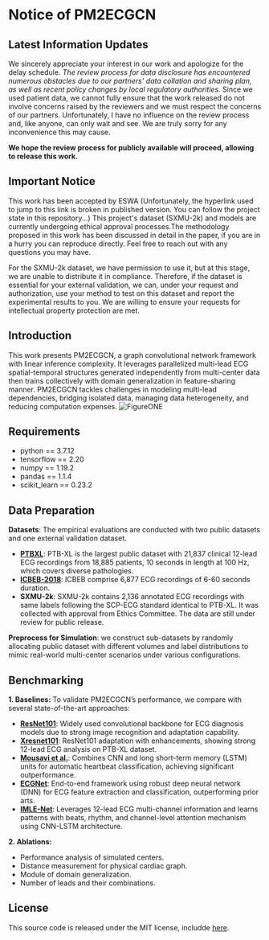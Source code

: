 # Notice of PM2ECGCN

## Latest Information Updates

We sincerely appreciate your interest in our work and apologize for the delay schedule. *The review process for data disclosure has encountered numerous obstacles due to our partners’ data collation and sharing plan, as well as recent policy changes by local regulatory authorities.* Since we used patient data, we cannot fully ensure that the work released do not involve concerns raised by the reviewers and we must respect the concerns of our partners. Unfortunately, I have no influence on the review process and, like anyone, can only wait and see. We are truly sorry for any inconvenience this may cause.

**We hope the review process for publicly available will proceed, allowing to release this work.**

## Important Notice  

This work has been accepted by ESWA (Unfortunately, the hyperlink used to jump to this link is broken in published version. You can follow the project state in this repository...) This project's dataset (SXMU-2k) and models are currently undergoing ethical approval processes.The methodology proposed in this work has been discussed in detail in the paper, if you are in a hurry you can reproduce directly. Feel free to reach out with any questions you may have.

For the SXMU-2k dataset, we have permission to use it, but at this stage, we are unable to distribute it in compliance. Therefore, if the dataset is essential for your external validation, we can, under your request and authorization, use your method to test on this dataset and report the experimental results to you. We are willing to ensure your requests for intellectual property protection are met.

## Introduction

This work presents PM2ECGCN, a graph convolutional network framework with linear inference complexity. It leverages parallelized multi-lead ECG spatial-temporal structures generated independently from multi-center data then trains collectively with domain generalization in feature-sharing manner. PM2ECGCN tackles challenges in modeling multi-lead dependencies, bridging isolated data, managing data heterogeneity, and reducing computation expenses.
![FigureONE](https://image-oss-danielwangow.oss-cn-shanghai.aliyuncs.com/PM2ECGCN_1_ESWA.png)

## Requirements

- python == 3.7.12
- tensorflow == 2.20
- numpy == 1.19.2
- pandas == 1.1.4
- scikit_learn == 0.23.2

## Data Preparation

**Datasets**: The empirical evaluations are conducted with two public datasets and one external validation dataset.

- [**PTBXL**](https://physionet.org/content/ptb-xl/1.0.1/): PTB-XL is the largest public dataset with 21,837 clinical 12-lead ECG recordings from 18,885 patients, 10 seconds in length at 100 Hz, which covers diverse pathologies.
- [**ICBEB-2018**](http://2018.icbeb.org/Challenge.html): ICBEB comprise 6,877 ECG recordings of 6-60 seconds duration.
- **SXMU-2k**: SXMU-2k contains 2,136 annotated ECG recordings with same labels following the SCP-ECG standard identical to PTB-XL. It was collected with approval from Ethics Committee. The data are still under review for public release.

**Preprocess for Simulation**: we construct sub-datasets by randomly allocating public dataset with different volumes and label distributions to mimic real-world multi-center scenarios under various configurations.

## Benchmarking

**1. Baselines:** To validate PM2ECGCN’s performance, we compare with several state-of-the-art approaches:

- [**ResNet101**](https://github.com/helme/ecg_ptbxl_benchmarking): Widely used convolutional backbone for ECG diagnosis models due to strong image recognition and adaptation capability.
- [**Xresnet101**](https://github.com/helme/ecg_ptbxl_benchmarking): ResNet101 adaptation with enhancements, showing strong 12-lead ECG analysis on PTB-XL dataset.
- [**Mousavi et al.**](https://github.com/likith012/IMLE-Net): Combines CNN and long short-term memory (LSTM) units for automatic heartbeat classification, achieving significant outperformance.
- [**ECGNet**](https://github.com/likith012/IMLE-Net): End-to-end framework using robust deep neural network (DNN) for ECG feature extraction and classification, outperforming prior arts.
- [**IMLE-Net**](https://github.com/likith012/IMLE-Net): Leverages 12-lead ECG multi-channel information and learns patterns with beats, rhythm, and channel-level attention mechanism using CNN-LSTM architecture.

**2. Ablations:**

- Performance analysis of simulated centers.
- Distance measurement for physical cardiac graph.
- Module of domain generalization.
- Number of leads and their combinations.

## License

This source code is released under the MIT license, includde [here](LICENSE).
